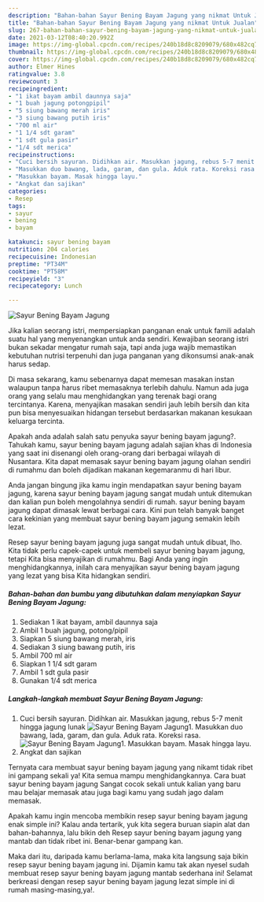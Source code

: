 ```yaml
---
description: "Bahan-bahan Sayur Bening Bayam Jagung yang nikmat Untuk Jualan"
title: "Bahan-bahan Sayur Bening Bayam Jagung yang nikmat Untuk Jualan"
slug: 267-bahan-bahan-sayur-bening-bayam-jagung-yang-nikmat-untuk-jualan
date: 2021-03-12T08:40:20.992Z
image: https://img-global.cpcdn.com/recipes/240b18d8c8209079/680x482cq70/sayur-bening-bayam-jagung-foto-resep-utama.jpg
thumbnail: https://img-global.cpcdn.com/recipes/240b18d8c8209079/680x482cq70/sayur-bening-bayam-jagung-foto-resep-utama.jpg
cover: https://img-global.cpcdn.com/recipes/240b18d8c8209079/680x482cq70/sayur-bening-bayam-jagung-foto-resep-utama.jpg
author: Elmer Hines
ratingvalue: 3.8
reviewcount: 3
recipeingredient:
- "1 ikat bayam ambil daunnya saja"
- "1 buah jagung potongpipil"
- "5 siung bawang merah iris"
- "3 siung bawang putih iris"
- "700 ml air"
- "1 1/4 sdt garam"
- "1 sdt gula pasir"
- "1/4 sdt merica"
recipeinstructions:
- "Cuci bersih sayuran. Didihkan air. Masukkan jagung, rebus 5-7 menit hingga jagung lunak"
- "Masukkan duo bawang, lada, garam, dan gula. Aduk rata. Koreksi rasa."
- "Masukkan bayam. Masak hingga layu."
- "Angkat dan sajikan"
categories:
- Resep
tags:
- sayur
- bening
- bayam

katakunci: sayur bening bayam 
nutrition: 204 calories
recipecuisine: Indonesian
preptime: "PT34M"
cooktime: "PT58M"
recipeyield: "3"
recipecategory: Lunch

---
```



![Sayur Bening Bayam Jagung](https://img-global.cpcdn.com/recipes/240b18d8c8209079/680x482cq70/sayur-bening-bayam-jagung-foto-resep-utama.jpg)

Jika kalian seorang istri, mempersiapkan panganan enak untuk famili adalah suatu hal yang menyenangkan untuk anda sendiri. Kewajiban seorang istri bukan sekadar mengatur rumah saja, tapi anda juga wajib memastikan kebutuhan nutrisi terpenuhi dan juga panganan yang dikonsumsi anak-anak harus sedap.

Di masa  sekarang, kamu sebenarnya dapat memesan masakan instan walaupun tanpa harus ribet memasaknya terlebih dahulu. Namun ada juga orang yang selalu mau menghidangkan yang terenak bagi orang tercintanya. Karena, menyajikan masakan sendiri jauh lebih bersih dan kita pun bisa menyesuaikan hidangan tersebut berdasarkan makanan kesukaan keluarga tercinta. 



Apakah anda adalah salah satu penyuka sayur bening bayam jagung?. Tahukah kamu, sayur bening bayam jagung adalah sajian khas di Indonesia yang saat ini disenangi oleh orang-orang dari berbagai wilayah di Nusantara. Kita dapat memasak sayur bening bayam jagung olahan sendiri di rumahmu dan boleh dijadikan makanan kegemaranmu di hari libur.

Anda jangan bingung jika kamu ingin mendapatkan sayur bening bayam jagung, karena sayur bening bayam jagung sangat mudah untuk ditemukan dan kalian pun boleh mengolahnya sendiri di rumah. sayur bening bayam jagung dapat dimasak lewat berbagai cara. Kini pun telah banyak banget cara kekinian yang membuat sayur bening bayam jagung semakin lebih lezat.

Resep sayur bening bayam jagung juga sangat mudah untuk dibuat, lho. Kita tidak perlu capek-capek untuk membeli sayur bening bayam jagung, tetapi Kita bisa menyajikan di rumahmu. Bagi Anda yang ingin menghidangkannya, inilah cara menyajikan sayur bening bayam jagung yang lezat yang bisa Kita hidangkan sendiri.

<!--inarticleads1-->

##### Bahan-bahan dan bumbu yang dibutuhkan dalam menyiapkan Sayur Bening Bayam Jagung:

1. Sediakan 1 ikat bayam, ambil daunnya saja
1. Ambil 1 buah jagung, potong/pipil
1. Siapkan 5 siung bawang merah, iris
1. Sediakan 3 siung bawang putih, iris
1. Ambil 700 ml air
1. Siapkan 1 1/4 sdt garam
1. Ambil 1 sdt gula pasir
1. Gunakan 1/4 sdt merica




<!--inarticleads2-->

##### Langkah-langkah membuat Sayur Bening Bayam Jagung:

1. Cuci bersih sayuran. Didihkan air. Masukkan jagung, rebus 5-7 menit hingga jagung lunak
<img src="https://img-global.cpcdn.com/steps/fe353c1a8721b7c1/160x128cq70/sayur-bening-bayam-jagung-langkah-memasak-1-foto.jpg" alt="Sayur Bening Bayam Jagung">1. Masukkan duo bawang, lada, garam, dan gula. Aduk rata. Koreksi rasa.
<img src="https://img-global.cpcdn.com/steps/0a7435fa95446823/160x128cq70/sayur-bening-bayam-jagung-langkah-memasak-2-foto.jpg" alt="Sayur Bening Bayam Jagung">1. Masukkan bayam. Masak hingga layu.
1. Angkat dan sajikan




Ternyata cara membuat sayur bening bayam jagung yang nikamt tidak ribet ini gampang sekali ya! Kita semua mampu menghidangkannya. Cara buat sayur bening bayam jagung Sangat cocok sekali untuk kalian yang baru mau belajar memasak atau juga bagi kamu yang sudah jago dalam memasak.

Apakah kamu ingin mencoba membikin resep sayur bening bayam jagung enak simple ini? Kalau anda tertarik, yuk kita segera buruan siapin alat dan bahan-bahannya, lalu bikin deh Resep sayur bening bayam jagung yang mantab dan tidak ribet ini. Benar-benar gampang kan. 

Maka dari itu, daripada kamu berlama-lama, maka kita langsung saja bikin resep sayur bening bayam jagung ini. Dijamin kamu tak akan nyesel sudah membuat resep sayur bening bayam jagung mantab sederhana ini! Selamat berkreasi dengan resep sayur bening bayam jagung lezat simple ini di rumah masing-masing,ya!.

